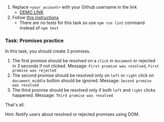 1. Replace `<your_account>` with your Github username in the link
    - [DEMO LINK](https://<your_account>.github.io/js_promises_practice_DOM/)
2. Follow [this instructions](https://mate-academy.github.io/layout_task-guideline/)
    - There are no tests for this task so use `npm run lint` command instead of `npm test`

### Task: Promises practice

In this task, you should create 3 promises.
1. The first promise should be resolved on a `click` in `document` or rejected in 3 seconds if not clicked. Message: `First promise was resolved`, `First promise was rejected`
2. The second promise should be resolved only on `left` or `right` click on `document`. `middle` button should be ignored. Message: `Second promise was resolved`
3. The third promise should be resolved only if both `left` and `right` clicks happened. Message: `Third promise was resolved`

That's all.

Hint: Notify users about resolved or rejected promises using DOM.

